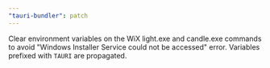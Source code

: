 ```yaml
---
"tauri-bundler": patch
---
```


Clear environment variables on the WiX light.exe and candle.exe commands to avoid "Windows Installer Service could not be accessed" error. Variables prefixed with `TAURI` are propagated.
